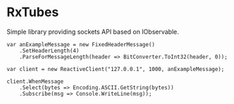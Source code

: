 # RxTubes
Simple library providing sockets API based on IObservable.

```
var anExampleMessage = new FixedHeaderMessage()
	.SetHeaderLength(4)
	.ParseForMessageLength(header => BitConverter.ToInt32(header, 0));

var client = new ReactiveClient("127.0.0.1", 1000, anExampleMessage);

client.WhenMessage
	.Select(bytes => Encoding.ASCII.GetString(bytes))
	.Subscribe(msg => Console.WriteLine(msg));
```
